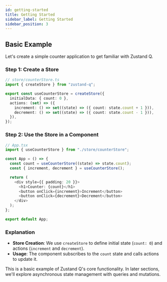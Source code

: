 ```yaml
---
id: getting-started
title: Getting Started
sidebar_label: Getting Started
sidebar_position: 3
---
```


## Basic Example

Let's create a simple counter application to get familiar with Zustand Q.

### Step 1: Create a Store

```typescript
// store/counterStore.ts
import { createStore } from "zustand-q";

export const useCounterStore = createStore({
  initialData: { count: 0 },
  actions: (set) => ({
    increment: () => set((state) => ({ count: state.count + 1 })),
    decrement: () => set((state) => ({ count: state.count - 1 })),
  }),
});
```

### Step 2: Use the Store in a Component

```typescript
// App.tsx
import { useCounterStore } from "./store/counterStore";

const App = () => {
  const count = useCounterStore((state) => state.count);
  const { increment, decrement } = useCounterStore();

  return (
    <div style={{ padding: 20 }}>
      <h1>Counter: {count}</h1>
      <button onClick={increment}>Increment</button>
      <button onClick={decrement}>Decrement</button>
    </div>
  );
};

export default App;
```

### Explanation

- **Store Creation**: We use `createStore` to define initial state (`count: 0`) and actions (`increment` and `decrement`).
- **Usage**: The component subscribes to the `count` state and calls actions to update it.

This is a basic example of Zustand Q's core functionality. In later sections, we'll explore asynchronous state management with queries and mutations.
